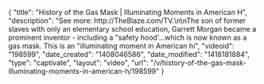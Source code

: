 {
    "title": "History of the Gas Mask | Illuminating Moments in American H",
    "description": "See more: http:\/\/TheBlaze.com\/TV.\n\nThe son of former slaves with only an elementary school education, Garrett Morgan became a prominent inventor - including a \"safety hood'...which is now known as a gas mask. This is an \"illuminating moment in American hi",
    "videoid": "198599",
    "date_created": "1408046586",
    "date_modified": "1418181884",
    "type": "captivate",
    "layout": "video",
    "url": "\/v\/history-of-the-gas-mask-illuminating-moments-in-american-h\/198599"
}